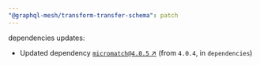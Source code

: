 ```yaml
---
"@graphql-mesh/transform-transfer-schema": patch
---
```

dependencies updates:
  - Updated dependency [`micromatch@4.0.5` ↗︎](https://www.npmjs.com/package/micromatch/v/4.0.5) (from `4.0.4`, in `dependencies`)
